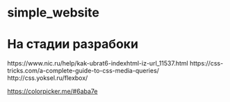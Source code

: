 # simple_website
<h1>На стадии разрабоки</h1>
https://www.nic.ru/help/kak-ubrat6-indexhtml-iz-url_11537.html
https://css-tricks.com/a-complete-guide-to-css-media-queries/
http://css.yoksel.ru/flexbox/

https://colorpicker.me/#6aba7e